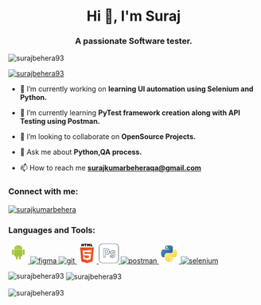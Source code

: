<h1 align="center">Hi 👋, I'm Suraj</h1>
<h3 align="center">A passionate Software tester.</h3>

<p align="left"> <img src="https://komarev.com/ghpvc/?username=surajbehera93&label=Profile%20views&color=0e75b6&style=flat-square" alt="surajbehera93" /> </p>

<p align="left"> <a href="https://github.com/ryo-ma/github-profile-trophy"><img src="https://github-profile-trophy.vercel.app/?username=surajbehera93" alt="surajbehera93" /></a> </p>

- 🔭 I’m currently working on **learning UI automation using Selenium and Python.**

- 🌱 I’m currently learning **PyTest framework creation along with API Testing using Postman.**

- 👯 I’m looking to collaborate on **OpenSource Projects.**

- 💬 Ask me about **Python,QA process.**

- 📫 How to reach me **surajkumarbeheraqa@gmail.com**

<h3 align="left">Connect with me:</h3>
<p align="left">
<a href="https://linkedin.com/in/surajkumarbehera" target="blank"><img align="center" src="https://raw.githubusercontent.com/rahuldkjain/github-profile-readme-generator/master/src/images/icons/Social/linked-in-alt.svg" alt="surajkumarbehera" height="30" width="40" /></a>
</p>

<h3 align="left">Languages and Tools:</h3>
<p align="left"> <a href="https://developer.android.com" target="_blank" rel="noreferrer"> <img src="https://raw.githubusercontent.com/devicons/devicon/master/icons/android/android-original-wordmark.svg" alt="android" width="40" height="40"/> </a> <a href="https://www.figma.com/" target="_blank" rel="noreferrer"> <img src="https://www.vectorlogo.zone/logos/figma/figma-icon.svg" alt="figma" width="40" height="40"/> </a> <a href="https://git-scm.com/" target="_blank" rel="noreferrer"> <img src="https://www.vectorlogo.zone/logos/git-scm/git-scm-icon.svg" alt="git" width="40" height="40"/> </a> <a href="https://www.w3.org/html/" target="_blank" rel="noreferrer"> <img src="https://raw.githubusercontent.com/devicons/devicon/master/icons/html5/html5-original-wordmark.svg" alt="html5" width="40" height="40"/> </a> <a href="https://www.photoshop.com/en" target="_blank" rel="noreferrer"> <img src="https://raw.githubusercontent.com/devicons/devicon/master/icons/photoshop/photoshop-line.svg" alt="photoshop" width="40" height="40"/> </a> <a href="https://postman.com" target="_blank" rel="noreferrer"> <img src="https://www.vectorlogo.zone/logos/getpostman/getpostman-icon.svg" alt="postman" width="40" height="40"/> </a> <a href="https://www.python.org" target="_blank" rel="noreferrer"> <img src="https://raw.githubusercontent.com/devicons/devicon/master/icons/python/python-original.svg" alt="python" width="40" height="40"/> </a> <a href="https://www.selenium.dev" target="_blank" rel="noreferrer"> <img src="https://raw.githubusercontent.com/detain/svg-logos/780f25886640cef088af994181646db2f6b1a3f8/svg/selenium-logo.svg" alt="selenium" width="40" height="40"/> </a> </p>

<p><img align="left" src="https://github-readme-stats.vercel.app/api/top-langs?username=surajbehera93&show_icons=true&locale=en&layout=compact" alt="surajbehera93" /></p>

<p>&nbsp;<img align="center" src="https://github-readme-stats.vercel.app/api?username=surajbehera93&show_icons=true&locale=en" alt="surajbehera93" /></p>

<p><img align="center" src="https://github-readme-streak-stats.herokuapp.com/?user=surajbehera93&" alt="surajbehera93" /></p>
